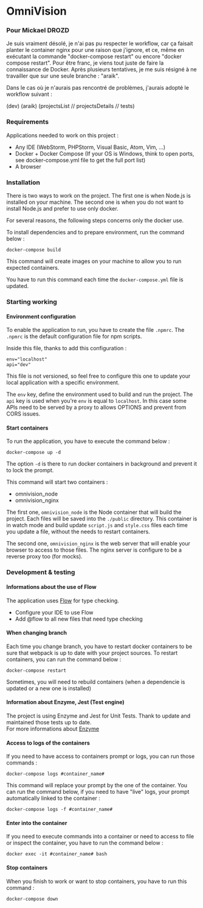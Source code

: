 # OmniVision

### Pour Mickael DROZD
Je suis vraiment désolé, je n'ai pas pu respecter le workflow, car ça faisait planter le container nginx pour une raison que j'ignore, et ce, même en exécutant la commande "docker-compose restart" ou encore "docker compose restart". Pour être franc, je viens tout juste de faire la connaissance de Docker.
Après plusieurs tentatives, je me suis résigné à ne travailler que sur une seule branche : "araik".

Dans le cas où je n'aurais pas rencontré de problèmes, j'aurais adopté le workflow suivant :

(dev)
(araik)
(projectsList // projectsDetails // tests)

### Requirements

Applications needed to work on this project :

- Any IDE (WebStorm, PHPStorm, Visual Basic, Atom, Vim, ...)
- Docker + Docker Compose (If your OS is Windows, think to open ports, see docker-compose.yml file to get the full port list)
- A browser

### Installation

There is two ways to work on the project.
The first one is when Node.js is installed on your machine. The second one is when you do not want to install Node.js and prefer to use only docker.

For several reasons, the following steps concerns only the docker use.

To install dependencies and to prepare environment, run the command below :

```
docker-compose build
```

This command will create images on your machine to allow you to run expected containers.

You have to run this command each time the `docker-compose.yml` file is updated.

### Starting working

#### Environment configuration
To enable the application to run, you have to create the file `.npmrc`.
The `.npmrc` is the default configuration file for npm scripts.

Inside this file, thanks to add this configuration :
```
env="localhost"
api="dev"
```
This file is not versioned, so feel free to configure this one to update your local application with a specific environment.

The `env` key, define the environment used to build and run the project.
The `api` key is used when you're `env` is equal to `localhost`. In this case some APIs need to be served by a proxy to allows OPTIONS and prevent from CORS issues.


#### Start containers
To run the application, you have to execute the command below :

```
docker-compose up -d
```

The option `-d` is there to run docker containers in background and prevent it to lock the prompt.

This command will start two containers :

- omnivision_node
- omnivision_nginx

The first one, `omnivision_node` is the Node container that will build the project. Each files will be saved into the `./public` directory. This container is in watch mode and build update `script.js` and `style.css` files each time you update a file, without the needs to restart containers.

The second one, `omnivision_nginx` is the web server that will enable your browser to access to those files. The nginx server is configure to be a reverse proxy too (for mocks).

### Development & testing

#### Informations about the use of Flow

The application uses [Flow](http://flowtype.org/) for type checking.

- Configure your IDE to use Flow
- Add @flow to all new files that need type checking

#### When changing branch

Each time you change branch, you have to restart docker containers to be sure that webpack is up to date with your project sources. To restart containers, you can run the command below :

```
docker-compose restart
```

Sometimes, you will need to rebuild containers (when a dependencie is updated or a new one is installed)

#### Information about Enzyme, Jest (Test engine)

The project is using Enzyme and Jest for Unit Tests.
Thank to update and maintained those tests up to date.
<br/>For more informations about [Enzyme](https://airbnb.io/enzyme/docs/guides/jest.html)

#### Access to logs of the containers

If you need to have access to containers prompt or logs, you can run those commands :

```
docker-compose logs #container_name#
```

This command will replace your prompt by the one of the container. You can run the command below, if you need to have "live" logs, your prompt automatically linked to the container :

```
docker-compose logs -f #container_name#
```

#### Enter into the container

If you need to execute commands into a container or need to access to file or inspect the container, you have to run the command below :

```
docker exec -it #container_name# bash
```

#### Stop containers

When you finish to work or want to stop containers, you have to run this command :

```
docker-compose down
```

